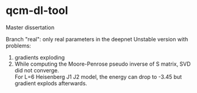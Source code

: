 # qcm-dl-tool
Master dissertation


Branch "real": only real parameters in the deepnet
Unstable version with problems:
1. gradients exploding
2. While computing the Moore-Penrose pseudo inverse of S matrix, SVD did not converge.  
For L=6 Heisenberg J1 J2 model, the energy can drop to -3.45 but gradient explods afterwards.
